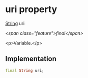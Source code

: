 


# uri property







[String](https:api.flutter.dev/flutter/dart-core/String-class.html) uri
  
_\<span class="feature"\>final\</span\>_



\<p\>Variable.\</p\>



## Implementation

```dart
final String uri;
```







